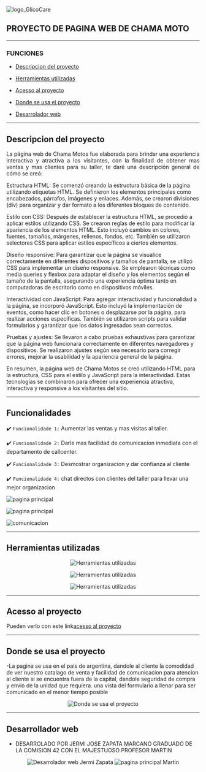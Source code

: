 ![logo_GlicoCare](https://github.com/jermi1991/PROCHAMAMOTOS/blob/master/imagenes/Imagenes%20del%20readme/jermi%20logo%20chama%20moto.png?raw=true)

## PROYECTO DE PAGINA WEB DE CHAMA MOTO

<hr>

### FUNCIONES 

- [Descripcion del proyecto](#Descripcion-del-proyecto)

- [Herramientas utilizadas](#Herramientas-utilizadas)

- [Acesso al proyecto](#acesso-al-proyecto)

- [Donde se usa el proyecto](#donde-se-usa-el-proyecto)

- [Desarrolador web](#desarrolador-web)

<hr>

## Descripcion del proyecto

<p align="justify">
 La página web de Chama Motos fue elaborada para brindar una experiencia interactiva y atractiva a los visitantes, con la finalidad de obtener mas ventas y mas clientes para su taller, te daré una descripción general de cómo se creó:

Estructura HTML: Se comenzó creando la estructura básica de la página utilizando etiquetas HTML. Se definieron los elementos principales como encabezados, párrafos, imágenes y enlaces. Además, se crearon divisiones (div) para organizar y dar formato a los diferentes bloques de contenido.

Estilo con CSS: Después de establecer la estructura HTML, se procedió a aplicar estilos utilizando CSS. Se crearon reglas de estilo para modificar la apariencia de los elementos HTML. Esto incluyó cambios en colores, fuentes, tamaños, márgenes, rellenos, fondos, etc. También se utilizaron selectores CSS para aplicar estilos específicos a ciertos elementos.

Diseño responsive: Para garantizar que la página se visualice correctamente en diferentes dispositivos y tamaños de pantalla, se utilizó CSS para implementar un diseño responsive. Se emplearon técnicas como media queries y flexbox para adaptar el diseño y los elementos según el tamaño de la pantalla, asegurando una experiencia óptima tanto en computadoras de escritorio como en dispositivos móviles.

Interactividad con JavaScript: Para agregar interactividad y funcionalidad a la página, se incorporó JavaScript. Esto incluyó la implementación de eventos, como hacer clic en botones o desplazarse por la página, para realizar acciones específicas. También se utilizaron scripts para validar formularios y garantizar que los datos ingresados sean correctos.

Pruebas y ajustes: Se llevaron a cabo pruebas exhaustivas para garantizar que la página web funcionara correctamente en diferentes navegadores y dispositivos. Se realizaron ajustes según sea necesario para corregir errores, mejorar la usabilidad y la apariencia general de la página.

En resumen, la página web de Chama Motos se creó utilizando HTML para la estructura, CSS para el estilo y JavaScript para la interactividad. Estas tecnologías se combinaron para ofrecer una experiencia atractiva, interactiva y responsive a los visitantes del sitio.
</p>

<hr>

## Funcionalidades

:heavy_check_mark: `Funcionalidade 1:` Aumentar las ventas y mas visitas al taller.

:heavy_check_mark: `Funcionalidade 2:` Darle mas facilidad de comunicacion inmediata con el departamento de callcenter.

:heavy_check_mark: `Funcionalidade 3:` Desmostrar organizacion y dar confianza al cliente

:heavy_check_mark: `Funcionalidade 4:` chat directos con clientes del taller para llevar una mejor organizacion

<div>

![pagina principal](https://github.com/jermi1991/PROCHAMAMOTOS/blob/master/imagenes/Imagenes%20del%20readme/principal%20movil.png?raw=true)

  </div>

<div >

![pagina principal](https://github.com/jermi1991/PROCHAMAMOTOS/blob/master/imagenes/Imagenes%20del%20readme/pagina%20principal.png?raw=true)

  </div>

<div >

![comunicacion](https://github.com/jermi1991/PROCHAMAMOTOS/blob/master/imagenes/Imagenes%20del%20readme/comunicacion.png?raw=true)

  </div>
  
  <hr>


## Herramientas utilizadas

<div align="center">

![Herramientas utilizadas](https://github.com/jermi1991/PROCHAMAMOTOS/blob/master/imagenes/Imagenes%20del%20readme/HTML5.png?raw=true)

![Herramientas utilizadas](https://github.com/jermi1991/PROCHAMAMOTOS/blob/master/imagenes/Imagenes%20del%20readme/CSS.png?raw=truef)

![Herramientas utilizadas](https://github.com/jermi1991/PROCHAMAMOTOS/blob/master/imagenes/Imagenes%20del%20readme/JAVA%20SCRIPT.png?raw=true)

  </div>
  

<hr>

## Acesso al proyecto

Pueden verlo con este link[acesso al proyecto](https://github.com/jermi1991/PROCHAMAMOTOS.git)

<hr>

## Donde se usa el proyecto

-La pagina se usa en el pais de argentina, dandole al cliente la comodidad de ver nuestro catalago de venta y facilidad de comunicacion para atencion al cliente si se encuentra fuera de la capital, dandole seguridad de compra y envio de la unidad que requiera. una vista del formulario a llenar para ser comunicado en el menor tiempo posible

<div align="center">

![Donde se usa el proyecto](https://github.com/jermi1991/PROCHAMAMOTOS/blob/master/imagenes/Imagenes%20del%20readme/DONDE%20SE%20USA.png?raw=true)

  </div>



<hr>

## Desarrollador web

- DESARROLADO POR JERMI JOSE ZAPATA MARCANO GRADUADO DE LA COMISION 42 CON EL MAJESTUOSO PROFESOR MARTIN
<div align="center">

![Desarrolador web](https://github.com/jermi1991/PROCHAMAMOTOS/blob/master/imagenes/Imagenes%20del%20readme/JERMI.png?raw=true)
  Jermi Zapata
  ![pagina principal](https://github.com/jermi1991/PROCHAMAMOTOS/blob/master/imagenes/Imagenes%20del%20readme/MARTIN.png?raw=true)
  Martin

  </div>

